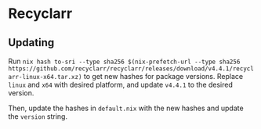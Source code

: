 # Recyclarr

## Updating
Run `nix hash to-sri --type sha256 $(nix-prefetch-url --type sha256 https://github.com/recyclarr/recyclarr/releases/download/v4.4.1/recyclarr-linux-x64.tar.xz)` to get new hashes for package versions. 
Replace `linux` and `x64` with desired platform, and update `v4.4.1` to the desired version. 

Then, update the hashes in `default.nix` with the new hashes and update the `version` string. 
